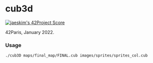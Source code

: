 # cub3d

[![jaeskim's 42Project Score](https://badge42.herokuapp.com/api/project/lraffin/cub3d)](https://github.com/JaeSeoKim/badge42)

42Paris, January 2022.

### Usage

`./cub3D maps/final_map/FINAL.cub images/sprites/sprites_col.cub`

